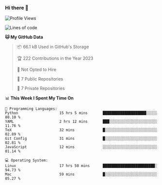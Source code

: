 ### Hi there 👋

<!--
**huayuan4396/huayuan4396** is a ✨ _special_ ✨ repository because its `README.md` (this file) appears on your GitHub profile.

Here are some ideas to get you started:

- 🔭 I’m currently working on ...
- 🌱 I’m currently learning ...
- 👯 I’m looking to collaborate on ...
- 🤔 I’m looking for help with ...
- 💬 Ask me about ...
- 📫 How to reach me: ...
- 😄 Pronouns: ...
- ⚡ Fun fact: ...
-->

<!--START_SECTION:waka-->
![Profile Views](http://img.shields.io/badge/Profile%20Views-0-blue)

![Lines of code](https://img.shields.io/badge/From%20Hello%20World%20I%27ve%20Written-225.0%20thousand%20lines%20of%20code-blue)

**🐱 My GitHub Data** 

> 📦 66.1 kB Used in GitHub's Storage 
 > 
> 🏆 222 Contributions in the Year 2023
 > 
> 🚫 Not Opted to Hire
 > 
> 📜 7 Public Repositories 
 > 
> 🔑 7 Private Repositories 
 > 
📊 **This Week I Spent My Time On** 

```text
💬 Programming Languages: 
Python                   15 hrs 5 mins       ████████████████████░░░░░   80.10 % 
YAML                     2 hrs 12 mins       ███░░░░░░░░░░░░░░░░░░░░░░   11.76 % 
TeX                      32 mins             █░░░░░░░░░░░░░░░░░░░░░░░░   02.89 % 
Git Config               31 mins             █░░░░░░░░░░░░░░░░░░░░░░░░   02.81 % 
JavaScript               12 mins             ░░░░░░░░░░░░░░░░░░░░░░░░░   01.14 % 

💻 Operating System: 
Linux                    17 hrs 50 mins      ████████████████████████░   94.73 % 
Mac                      59 mins             █░░░░░░░░░░░░░░░░░░░░░░░░   05.27 % 
```


<!--END_SECTION:waka-->
